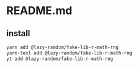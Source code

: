 # README.md

    

## install

```bash
yarn add @lazy-random/fake-lib-r-math-rng
yarn-tool add @lazy-random/fake-lib-r-math-rng
yt add @lazy-random/fake-lib-r-math-rng
```

